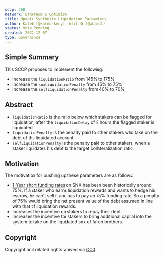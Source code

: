 ```yaml
---
sccp: 260
network: Ethereum & Optimism
title: Update Synthetix Liquidation Parameters
author: Kaleb (@kaleb-keny), Afif ⚽ (@aband1)
status: Vote_Pending
created: 2022-12-07
type: Governance
---
```


## Simple Summary

<!--"If you can't explain it simply, you don't understand it well enough." Provide a simplified and layman-accessible explanation of the SCCP.-->

This SCCP proposes to implement the following:
- increase the `liquidationRatio` from 145% to 175%
- increase the `snxLiquidationPenalty` from 45% to 75%
- increase the `selfLiquidationPenalty` from 40% to 70% 

## Abstract

<!--A short (~200 word) description of the variable change proposed.-->

- `liquidationRatio` is the ratio below which stakers can be flagged for liquidation, after the `liquidationDelay` of 8 hours,the flagged staker is liquidated. 
- `liquidationPenalty` is the penalty paid to other stakers who take on the debt of the liquidated account.
- `selfLiquidationPenalty` is the penalty paid to other stakers, when a staker liquidates his debt to the target collateralization ratio.


## Motivation

<!--The motivation is critical for SCCPs that want to update variables within Synthetix. It should clearly explain why the existing variable is not incentive aligned. SCCP submissions without sufficient motivation may be rejected outright.-->

The motivation for pushing up these parameters are as follows:
- [1-Year short funding rates](https://www.binance.com/en/futures/funding-history/1) on SNX has been been historically around 75%. If a staker who earns liquidation rewards and wants to hedge his escrow, he can't sell it and has to pay an 75% funding rate. So a penalty of 75% would bring the net present value of the debt assumed in line with that of liquidation rewards.
- Increases the incentive on stakers to repay their debt.
- Increases the incentive for stakers to bring additional capital into the system to take on the liquidated snx of fallen brothers.

## Copyright

Copyright and related rights waived via [CC0](https://creativecommons.org/publicdomain/zero/1.0/).
